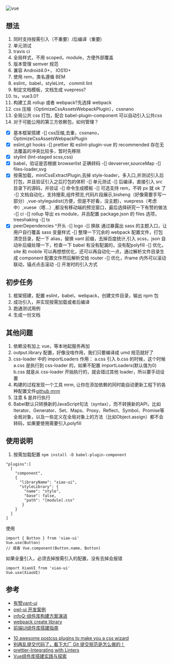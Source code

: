 
#

![vue](https://img.shields.io/badge/vue-2.x-4fc08d.svg?colorA=2c3e50&style=flat-square)

## 想法

1. 同时支持按需引入（不重要）/后编译（重要)
2. 单元测试
3. travis ci
4. 全局样式，不用 scoped，module，方便外部覆盖
5. 版本管理 semver 规范
6. 兼容 Android4.0+， IOS10+
7. 使用 rem，类名遵循 BEM
8. eslint，babel，styleLint， commit lint
9. 制定文档模板，文档生成 vuepress?
10. ts，vue3.0?
11. 构建工具 rollup 或者 webpack?先选择 webpack
12. css 压缩（OptimizeCssAssetsWebpackPlugin），cssnano
13. 全局公共 css 打包，配合 babel-plugin-component 可以自动引入公共css
14. 对于可能公用的第三方依赖包，如何管理？

-[x] 基本框架搭建
-[] css压缩,去重，cssnano，OptimizeCssAssetsWebpackPlugin
-[x] eslint,git hooks
-[] prettier 和 eslint-plugin-vue 的 recommended 存在无法覆盖的冲突比较多，暂时先移除
-[x] stylint (lint-staged scss,css)
-[x] babel，验证是否根据 browserlist 正确转码
-[] devserver,sourceMap
-[] files-loader,svg
-[x] 按需加载，miniCssExtractPlugin,去掉 style-loader，多入口,并测试引入后打包，并且验证引入之后打包的体积
-[] 单元测试
-[] 后编译，直接引入 src 目录下的源码，并验证
-[] 命令生成模板
-[] 可选支持 rem，不转 px 就 ok 了
-[] 文档自动化，支持搜索,组件预览,代码片段展示,bisheng（好像需要手写一部分）,vue-styleguidist(方便，但是不好看，没主题)，vuepress（考虑中）,vuese（嗯...）,都没有移动端的预览窗口，最后选择研究一下有赞的做法
-[] ci
-[] rollup 导出 es module，并且配置 package.json 的 files 选项， treeshaking
-[] ts
-[x] peerDependencies ^开头
-[] logo
-[] 换肤 通过暴露出 sass 的主题入口，让用户自行覆盖 sass 变量样式
-[] 整理一下冗余的 webpack 配置文件，打包清空目录，配一下 alias，替换 vant 前缀，去掉百度统计,引入 scss，json 自动补后缀处理一下，检查一下 babel 有没有配漏的，没有配polyfill
-[] 优化，site 和 mobile 可以再想想优化，还可以再自动化一点，通过解析文件目录生成 component 配置文件然后解析交给 router
-[] 优化，iframe 内外可以滚动联动，锚点点击滚动
-[] 开发时的引入方式

## 初步任务

1. 框架搭建，配置 eslint，babel，webpack，创建文件目录，输出 npm 包
2. 成功引入，并实现按需加载或者后编译
3. 跑通测试用例
4. 生成一份文档

## 其他问题

1. 依赖没有加上 vue，等本地起服务再加
2. output.library 配置，好像没啥作用，我们只要编译成 umd 规范就好了
3. css-loader 中的 importLoaders 作用： a.css 引入 b.css 的时候，这个时候 a.css 是执行到 css-loader 的，如果不配置 importLoaders(默认值为0) b.css 就是从 css-loader 开始执行的，就会错过其他 loader，所以要手动设置
4. 构建的过程发现一个工具 mrm, 让你在添加依赖的同时能自动更新工程下的各种配置文件[github mrm](https://github.com/sapegin/mrm)
5. 注意 & 是并行执行
6. Babel默认只转换新的JavaScript句法（syntax），而不转换新的API，比如Iterator、Generator、Set、Maps、Proxy、Reflect、Symbol、Promise等全局对象，以及一些定义在全局对象上的方法（比如Object.assign）都不会转码，如果要使用需要引入polyfill

## 使用说明

1. 按需加载配置
`npm install -D babel-plugin-component`

```
"plugins":[
  [
    "component",
    {
      "libraryName": "xiao-ui",
      "styleLibrary": {
        "name": "style",
        "base": false,
        "path": "[module].css"
       }
    }
  ]
]
```

使用

```
import { Button } from 'xiao-ui'
Vue.use(Button)
// 或者 Vue.component(Button.name, Button)
```

如果全量引入，必须去掉按需引入的配置，没有去掉会报错

```
import XiaoUI from 'xiao-ui'
Vue.use(XiaoUI)
```

## 参考

- [有赞vant-ui](https://github.com/youzan/vant)
- [owl-ui 开发案例](https://github.com/dengwb1991/owl-ui)
- [infoQ-组件库构建方案演进](https://www.infoq.cn/article/VMA6h6uJzDeljkFERurZ)
- [webpack create library](https://www.webpackjs.com/guides/author-libraries/#%E5%88%9B%E5%BB%BA%E4%B8%80%E4%B8%AA-library)
- [前端UI组件库搭建指南](https://zhuanlan.zhihu.com/p/94920464)
<!-- [6个postcss插件推荐](https://juejin.im/post/5c9b3c465188251e1618670a) -->
- [10 awesome postcss plugins to make you a css wizard](https://www.hongkiat.com/blog/postcss-plugins/)
- [别再乱提交代码了，看下大厂 Git 提交规范是怎么做的！](https://mp.weixin.qq.com/s/IMqhv9j_STQRmfeyU9vB1w)
- [prettier-Integrating with Linters](https://prettier.io/docs/en/integrating-with-linters.html)
- [Vue组件库搭建实践与探索](https://segmentfault.com/a/1190000020754678)
